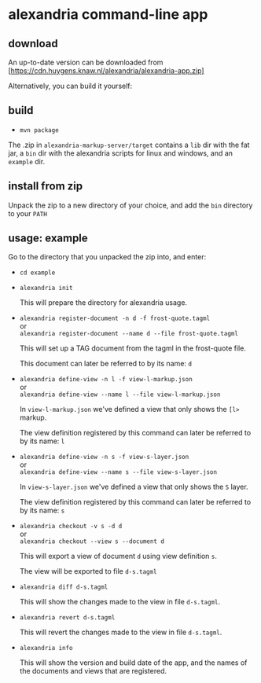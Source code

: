 # alexandria command-line app

## download

An up-to-date version can be downloaded from [https://cdn.huygens.knaw.nl/alexandria/alexandria-app.zip]

Alternatively, you can build it yourself:

## build
- `mvn package`

The .zip in `alexandria-markup-server/target` contains a `lib` dir with the fat jar,
 a `bin` dir with the alexandria scripts for linux and windows,
 and an `example` dir.

## install from zip

Unpack the zip to a new directory of your choice, and add the `bin` directory to your `PATH`

## usage: example

Go to the directory that you unpacked the zip into, and enter:

* `cd example`

* `alexandria init`

  This will prepare the directory for alexandria usage.

* `alexandria register-document -n d -f frost-quote.tagml`  
  or  
  `alexandria register-document --name d --file frost-quote.tagml`

  This will set up a TAG document from the tagml in the frost-quote file.
  
  This document can later be referred to by its name: `d`

* `alexandria define-view -n l -f view-l-markup.json`  
  or  
  `alexandria define-view --name l --file view-l-markup.json`
  
  In `view-l-markup.json` we've defined a view that only shows the `[l>` markup.
  
  The view definition registered by this command can later be referred to by its name: `l`

* `alexandria define-view -n s -f view-s-layer.json`  
  or  
  `alexandria define-view --name s --file view-s-layer.json`

  In `view-s-layer.json` we've defined a view that only shows the `S` layer.
  
  The view definition registered by this command can later be referred to by its name: `s`

* `alexandria checkout -v s -d d`  
  or  
  `alexandria checkout --view s --document d`

  This will export a view of document `d` using view definition `s`.
  
  The view will be exported to file `d-s.tagml`
  
* `alexandria diff d-s.tagml`

  This will show the changes made to the view in file `d-s.tagml`.
  
* `alexandria revert d-s.tagml`

  This will revert the changes made to the view in file `d-s.tagml`.

* `alexandria info`

  This will show the version and build date of the app, and the names of the documents and views that are registered.
